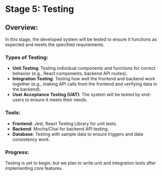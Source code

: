 # Stage 5: Testing

## Overview:

In this stage, the developed system will be tested to ensure it functions as expected and meets the specified requirements.

### Types of Testing:

- **Unit Testing**: Testing individual components and functions for correct behavior (e.g., React components, backend API routes).
- **Integration Testing**: Testing how well the frontend and backend work together (e.g., making API calls from the frontend and verifying data in the backend).
- **User Acceptance Testing (UAT)**: The system will be tested by end-users to ensure it meets their needs.

### Tools:

- **Frontend**: Jest, React Testing Library for unit tests.
- **Backend**: Mocha/Chai for backend API testing.
- **Database**: Testing with sample data to ensure triggers and data consistency work.

### Progress:

Testing is yet to begin, but we plan to write unit and integration tests after implementing core features.
